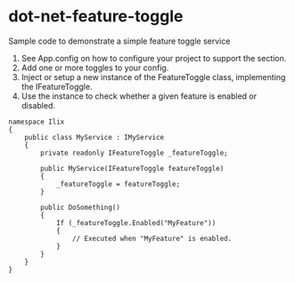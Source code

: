 # dot-net-feature-toggle
Sample code to demonstrate a simple feature toggle service

1. See App.config on how to configure your project to support the <FeatureToggles /> section.
2. Add one or more toggles to your config.
3. Inject or setup a new instance of the FeatureToggle class, implementing the IFeatureToggle.
4. Use the instance to check whether a given feature is enabled or disabled.

```
namespace Ilix
{
    public class MyService : IMyService
    {
        private readonly IFeatureToggle _featureToggle;

        public MyService(IFeatureToggle featureToggle)
        {
            _featureToggle = featureToggle;
        }
        
        public DoSomething()
        {
            If (_featureToggle.Enabled("MyFeature"))
            {
                // Executed when "MyFeature" is enabled.
            }
        }
    }
}
```
